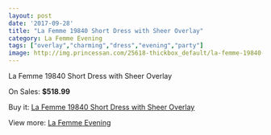 ```yaml
---
layout: post
date: '2017-09-28'
title: "La Femme 19840 Short Dress with Sheer Overlay"
category: La Femme Evening
tags: ["overlay","charming","dress","evening","party"]
image: http://img.princessan.com/25618-thickbox_default/la-femme-19840-short-dress-with-sheer-overlay.jpg
---
```

La Femme 19840 Short Dress with Sheer Overlay

On Sales: **$518.99**
<a href="https://www.princessan.com/en/la-femme-evening/11682-la-femme-19840-short-dress-with-sheer-overlay.html"><amp-img layout="responsive" width="600" height="600" src="//img.princessan.com/25618-thickbox_default/la-femme-19840-short-dress-with-sheer-overlay.jpg" alt="La Femme 19840 Short Dress with Sheer Overlay 0" /></a>

Buy it: [La Femme 19840 Short Dress with Sheer Overlay](https://www.princessan.com/en/la-femme-evening/11682-la-femme-19840-short-dress-with-sheer-overlay.html "La Femme 19840 Short Dress with Sheer Overlay")

View more: [La Femme Evening](https://www.princessan.com/en/29-la-femme-evening "La Femme Evening")